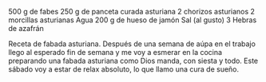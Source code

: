 500 g de fabes
250 g de panceta curada asturiana
2 chorizos asturianos
2 morcillas asturianas
Agua
200 g de hueso de jamón
Sal (al gusto)
3 Hebras de azafrán

Receta de fabada asturiana. Después de una semana de aúpa en el trabajo llego al esperado fin de semana y me voy a esmerar en la cocina preparando una fabada asturiana como Dios manda, con siesta y todo. Este sábado voy a estar de relax absoluto, lo que llamo una cura de sueño.
